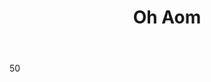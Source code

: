 ---
title: Oh Aom

description: Townsperson
Layout: role

introduction: |
  You were out for a stroll, minding your own business, when you were approached by Sam Nekrov. In between fits of coughing, Sam asked you to deliver a letter to a specific adventurer that befriended Sam, and gave you a gold for your troubles. You were already headed to the tavern where the adventurers are, so you decided to see where this was headed. You are sleazy, and give off those vibes. You emphasize when talking that you delivered the note 'out of the kindness of your heart',and that 'the man didn't look like he had long on this earth'. When and if you are asked for directions, you state that your memory isn't the best, and might need some help remembering. Your price for this information is a Platinum, two Platinum and you'll take them right there. If anyone protests the amount, state you are willing to negotiate for less. If you are threatened or intimidated, you will cave easily and give up the directions. If they demand, you will take them there. You've seen Sam around, but do not know him. 

  He says he delivered the note "out of the kindness of his heart", and "the man didn't look like he had long on this earth", but still shamelessly took the silver from a dying homeless man. He says he was already headed into the tavern and told the man he would deliver the note. No, he does not know Sam, never seen him before.

motivation: Getting gold and being scummy 
tactics: sly, slick, backhanded, selfish
movement:
speech:

body: 50
defenses: 
weapons: 
damage:
magic: 
abilities:
killing_blow: 

costuming: Townsperson
makeup:
props: Letter from Sam Nekrov

reset: will resurrect 
---